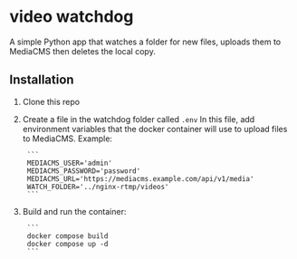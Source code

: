 # video watchdog

A simple Python app that watches a folder for new files, uploads them to MediaCMS then deletes the local copy.

## Installation

1. Clone this repo
2. Create a file in the watchdog folder called `.env`
    In this file, add environment variables that the docker container will use to upload files to MediaCMS.
    Example:

        ```
        MEDIACMS_USER='admin'
        MEDIACMS_PASSWORD='password'
        MEDIACMS_URL='https://mediacms.example.com/api/v1/media'
        WATCH_FOLDER='../nginx-rtmp/videos'
        ```
3. Build and run the container: 

        ```
        docker compose build
        docker compose up -d
        ```
